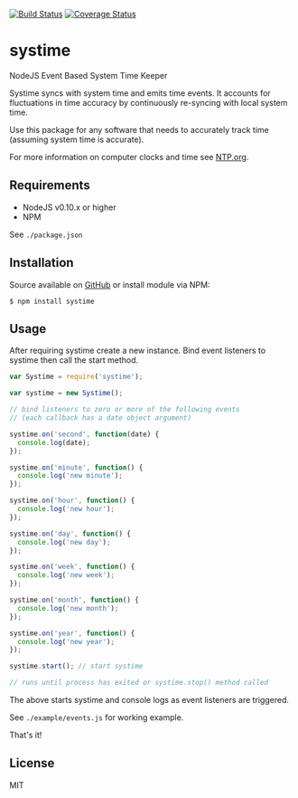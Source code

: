 [![Build Status](https://travis-ci.org/gregl83/systime.svg?branch=master)](https://travis-ci.org/gregl83/systime)
[![Coverage Status](https://coveralls.io/repos/gregl83/systime/badge.svg)](https://coveralls.io/r/gregl83/systime?branch=master)
# systime

NodeJS Event Based System Time Keeper

Systime syncs with system time and emits time events. It accounts for fluctuations in time accuracy by continuously re-syncing with local system time.

Use this package for any software that needs to accurately track time (assuming system time is accurate).

For more information on computer clocks and time see [NTP.org](http://www.ntp.org/ntpfaq/NTP-s-sw-clocks.htm).

## Requirements

- NodeJS v0.10.x or higher
- NPM

See `./package.json`

## Installation

Source available on [GitHub](https://github.com/gregl83/systime) or install module via NPM:

    $ npm install systime

## Usage

After requiring systime create a new instance. Bind event listeners to systime then call the start method.

```js
var Systime = require('systime');

var systime = new Systime();

// bind listeners to zero or more of the following events
// (each callback has a date object argument)

systime.on('second', function(date) {
  console.log(date);
});

systime.on('minute', function() {
  console.log('new minute');
});

systime.on('hour', function() {
  console.log('new hour');
});

systime.on('day', function() {
  console.log('new day');
});

systime.on('week', function() {
  console.log('new week');
});

systime.on('month', function() {
  console.log('new month');
});

systime.on('year', function() {
  console.log('new year');
});

systime.start(); // start systime

// runs until process has exited or systime.stop() method called
```

The above starts systime and console logs as event listeners are triggered.

See `./example/events.js` for working example.

That's it!

## License

MIT